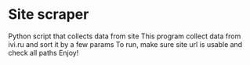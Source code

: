 # Site scraper
Python script that collects data from site
This program collect data from ivi.ru and sort it by a few params
To run, make sure site url is usable and check all paths
Enjoy!

